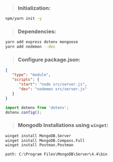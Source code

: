 > ### Initialization:

```bash
npm/yarn init -y
```

> ### Dependencies:

```bash
yarn add express dotenv mongoose
yarn add nodemon --dev
```

> ### Configure package.json:

```json
{
   "type": "module",
   "scripts": {
      "start": "node src/server.js",
      "dev": "nodemon src/server.js"
   }
}
```

```ts
import dotenv from 'dotenv';
dotenv.config();
```

> ### Mongodb Installations using `winget`:

```cmd
winget install MongoDB.Server
winget install MongoDB.Compass.Full
winget install Postman.Postman

```

`path: C:\Program Files\MongoDB\Server\4.4\bin`
